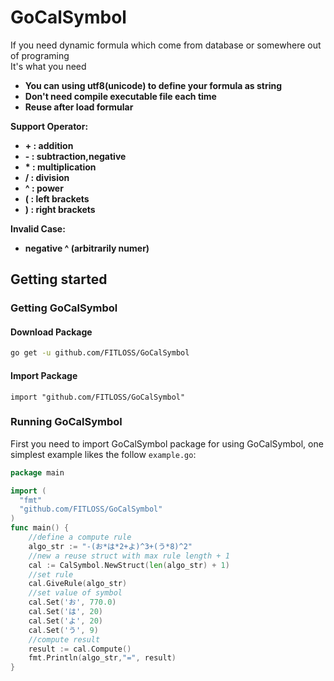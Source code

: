 # GoCalSymbol
If you need dynamic formula which come from database or somewhere out of programing   
It's what you need

* **You can using utf8(unicode) to define your formula as string**
* **Don't need compile executable file each time**
* **Reuse after load formular**

**Support Operator:** 
* **+ : addition**
* **- : subtraction,negative**
* **\* : multiplication**
* **/ : division**
* **^ : power** 
* **( : left brackets**
* **) : right brackets**

**Invalid Case:**
* **negative ^ (arbitrarily numer)** 

## Getting started
### Getting GoCalSymbol
#### Download Package
```sh
go get -u github.com/FITLOSS/GoCalSymbol
```
#### Import Package
```
import "github.com/FITLOSS/GoCalSymbol"
```
### Running GoCalSymbol

First you need to import GoCalSymbol package for using GoCalSymbol, one simplest example likes the follow `example.go`:

```go
package main

import (
  "fmt"
  "github.com/FITLOSS/GoCalSymbol"
)
func main() {
	//define a compute rule
	algo_str := "-(お*は*2+よ)^3+(う*8)^2"
	//new a reuse struct with max rule length + 1
	cal := CalSymbol.NewStruct(len(algo_str) + 1)
	//set rule
	cal.GiveRule(algo_str)
	//set value of symbol
	cal.Set('お', 770.0)
	cal.Set('は', 20)
	cal.Set('よ', 20)
	cal.Set('う', 9)
	//compute result
	result := cal.Compute()
	fmt.Println(algo_str,"=", result)
}
```

